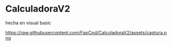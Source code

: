 # CalculadoraV2
hecha en visual basic 

https://raw.githubusercontent.com/FapCod/CalculadoraV2/assets/captura.png
